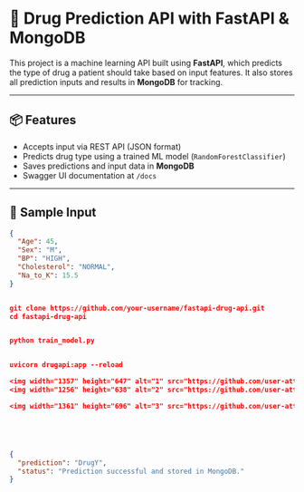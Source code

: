 # 🚀 Drug Prediction API with FastAPI & MongoDB

This project is a machine learning API built using **FastAPI**, which predicts the type of drug a patient should take based on input features. It also stores all prediction inputs and results in **MongoDB** for tracking.

---

## 📦 Features

- Accepts input via REST API (JSON format)
- Predicts drug type using a trained ML model (`RandomForestClassifier`)
- Saves predictions and input data in **MongoDB**
- Swagger UI documentation at `/docs`

---

## 🧪 Sample Input

```json
{
  "Age": 45,
  "Sex": "M",
  "BP": "HIGH",
  "Cholesterol": "NORMAL",
  "Na_to_K": 15.5
}


git clone https://github.com/your-username/fastapi-drug-api.git
cd fastapi-drug-api


python train_model.py


uvicorn drugapi:app --reload

<img width="1357" height="647" alt="1" src="https://github.com/user-attachments/assets/00d35f79-1a2a-4459-82c9-465a80c3128a" />
<img width="1256" height="638" alt="2" src="https://github.com/user-attachments/assets/0737b6f9-b3ca-43c7-bdc3-ca5c8ff399f1" />

<img width="1361" height="696" alt="3" src="https://github.com/user-attachments/assets/f8d4c52c-4e1a-48d9-9319-f0769c4ae430" />





{
  "prediction": "DrugY",
  "status": "Prediction successful and stored in MongoDB."
}
